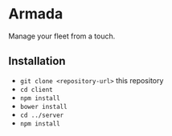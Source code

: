 # Armada
Manage your fleet from a touch.

## Installation

* `git clone <repository-url>` this repository
* `cd client`
* `npm install`
* `bower install`
* `cd ../server`
* `npm install`
